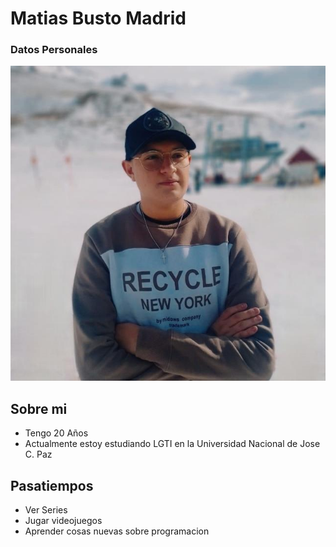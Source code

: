  # Matias Busto Madrid

### Datos Personales

![Este soy yo](./img/presentacion.jpg)
   
## Sobre mi 
- Tengo 20 Años
- Actualmente estoy estudiando LGTI en la Universidad Nacional de Jose C. Paz

## Pasatiempos
- Ver Series
- Jugar videojuegos
- Aprender cosas nuevas sobre programacion

